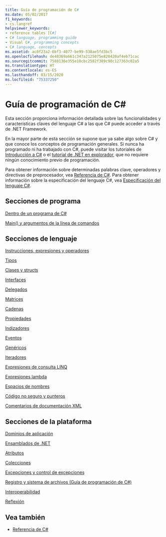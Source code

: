 ```yaml
---
title: Guía de programación de C#
ms.date: 05/02/2017
f1_keywords:
- cs.langref
helpviewer_keywords:
- reference tables [C#]
- C# language, programming guide
- Visual C#, programming concepts
- C# language, concepts
ms.assetid: ac0f23a2-6bf3-4077-be99-538ae5fd3bc5
ms.openlocfilehash: de40369a661c347a2125075e820420af4eb71cac
ms.sourcegitcommit: 7588136e355e10cbc2582f389c90c127363c02a5
ms.translationtype: HT
ms.contentlocale: es-ES
ms.lasthandoff: 03/15/2020
ms.locfileid: "75337250"
---
```

# <a name="c-programming-guide"></a>Guía de programación de C#

Esta sección proporciona información detallada sobre las funcionalidades y características claves del lenguaje C# a las que C# puede acceder a través de .NET Framework.  
  
 En la mayor parte de esta sección se supone que ya sabe algo sobre C# y que conoce los conceptos de programación generales. Si nunca ha programado ni ha trabajado con C#, puede visitar los tutoriales de [Introducción a C#](../tutorials/intro-to-csharp/index.md) o el [tutorial de .NET en explorador](https://dotnet.microsoft.com/learn/dotnet/in-browser-tutorial/1), que no requiere ningún conocimiento previo de programación.  
  
 Para obtener información sobre determinadas palabras clave, operadores y directivas de preprocesador, vea [Referencia de C#](../language-reference/index.md). Para obtener información sobre la especificación del lenguaje C#, vea [Especificación del lenguaje C#](/dotnet/csharp/language-reference/language-specification/introduction).  
  
## <a name="program-sections"></a>Secciones de programa

[Dentro de un programa de C#](./inside-a-program/index.md)  
  
[Main() y argumentos de la línea de comandos](./main-and-command-args/index.md)  

## <a name="language-sections"></a>Secciones de lenguaje

[Instrucciones, expresiones y operadores](./statements-expressions-operators/index.md)  

 [Tipos](./types/index.md)  

 [Clases y structs](./classes-and-structs/index.md)  
  
 [Interfaces](./interfaces/index.md)  

 [Delegados](./delegates/index.md)  

 [Matrices](./arrays/index.md)  
  
 [Cadenas](./strings/index.md)  
  
 [Propiedades](./classes-and-structs/properties.md)  
  
 [Indizadores](./indexers/index.md)  
  
 [Eventos](./events/index.md)  
  
 [Genéricos](./generics/index.md)  
  
 [Iteradores](./concepts/iterators.md)
  
 [Expresiones de consulta LINQ](../linq/index.md)  
  
 [Expresiones lambda](./statements-expressions-operators/lambda-expressions.md)  
  
 [Espacios de nombres](./namespaces/index.md)  
  
 [Código no seguro y punteros](./unsafe-code-pointers/index.md)  
  
 [Comentarios de documentación XML](./xmldoc/index.md)  
  
## <a name="platform-sections"></a>Secciones de la plataforma

 [Dominios de aplicación](../../framework/app-domains/application-domains.md)  
  
 [Ensamblados de .NET](../../standard/assembly/index.md)  
  
 [Atributos](./concepts/attributes/index.md)  
  
 [Colecciones](./concepts/collections.md)  
  
 [Excepciones y control de excepciones](./exceptions/index.md)  
  
 [Registro y sistema de archivos (Guía de programación de C#)](./file-system/index.md)  
  
 [Interoperabilidad](./interop/index.md)  
  
 [Reflexión](./concepts/reflection.md)  
  
## <a name="see-also"></a>Vea también

- [Referencia de C#](../language-reference/index.md)
